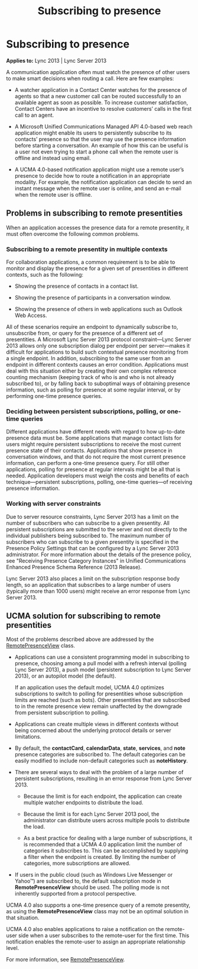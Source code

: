 ﻿---
title: Subscribing to presence
TOCTitle: Subscribing to presence
ms:assetid: 1ce5c2e2-d15c-46b7-8a21-c425223e8aef
ms:mtpsurl: https://msdn.microsoft.com/library/Dn465955(v=office.15)
ms:contentKeyID: 57102446
ms.date: 07/25/2014
mtps_version: v=office.15
---

# Subscribing to presence


**Applies to:** Lync 2013 | Lync Server 2013

A communication application often must watch the presence of other users to make smart decisions when routing a call. Here are few examples:

  - A watcher application in a Contact Center watches for the presence of agents so that a new customer call can be routed successfully to an available agent as soon as possible. To increase customer satisfaction, Contact Centers have an incentive to resolve customers’ calls in the first call to an agent.

  - A Microsoft Unified Communications Managed API 4.0-based web reach application might enable its users to persistently subscribe to its contacts’ presence so that the user may use the presence information before starting a conversation. An example of how this can be useful is a user not even trying to start a phone call when the remote user is offline and instead using email.

  - A UCMA 4.0-based notification application might use a remote user’s presence to decide how to route a notification in an appropriate modality. For example, the notification application can decide to send an instant message when the remote user is online, and send an e-mail when the remote user is offline.

## Problems in subscribing to remote presentities

When an application accesses the presence data for a remote presentity, it must often overcome the following common problems.

### Subscribing to a remote presentity in multiple contexts

For collaboration applications, a common requirement is to be able to monitor and display the presence for a given set of presentities in different contexts, such as the following:

  - Showing the presence of contacts in a contact list.

  - Showing the presence of participants in a conversation window.

  - Showing the presence of others in web applications such as Outlook Web Access.

All of these scenarios require an endpoint to dynamically subscribe to, unsubscribe from, or query for the presence of a different set of presentities. A Microsoft Lync Server 2013 protocol constraint—Lync Server 2013 allows only one subscription dialog per endpoint per server—makes it difficult for applications to build such contextual presence monitoring from a single endpoint. In addition, subscribing to the same user from an endpoint in different contexts causes an error condition. Applications must deal with this situation either by creating their own complex reference counting mechanism (keeping track of who is and who is not already subscribed to), or by falling back to suboptimal ways of obtaining presence information, such as polling for presence at some regular interval, or by performing one-time presence queries.

### Deciding between persistent subscriptions, polling, or one-time queries

Different applications have different needs with regard to how up-to-date presence data must be. Some applications that manage contact lists for users might require persistent subscriptions to receive the most current presence state of their contacts. Applications that show presence in conversation windows, and that do not require the most current presence information, can perform a one-time presence query. For still other applications, polling for presence at regular intervals might be all that is needed. Application developers must weigh the costs and benefits of each technique—persistent subscriptions, polling, one-time queries—of receiving presence information.

### Working with server constraints

Due to server resource constraints, Lync Server 2013 has a limit on the number of subscribers who can subscribe to a given presentity. All persistent subscriptions are submitted to the server and not directly to the individual publishers being subscribed to. The maximum number of subscribers who can subscribe to a given presentity is specified in the Presence Policy Settings that can be configured by a Lync Server 2013 administrator. For more information about the details of the presence policy, see "Receiving Presence Category Instances" in Unified Communications Enhanced Presence Schema Reference (2013 Release).

Lync Server 2013 also places a limit on the subscription response body length, so an application that subscribes to a large number of users (typically more than 1000 users) might receive an error response from Lync Server 2013.

## UCMA solution for subscribing to remote presentities

Most of the problems described above are addressed by the [RemotePresenceView](https://msdn.microsoft.com/library/hh381152\(v=office.15\)) class.

  - Applications can use a consistent programming model in subscribing to presence, choosing among a pull model with a refresh interval (polling Lync Server 2013), a push model (persistent subscription to Lync Server 2013), or an autopilot model (the default).
    
    If an application uses the default model, UCMA 4.0 optimizes subscriptions to switch to polling for presentities whose subscription limits are reached (such as bots). Other presentities that are subscribed to in the remote presence view remain unaffected by the downgrade from persistent subscription to polling.

  - Applications can create multiple views in different contexts without being concerned about the underlying protocol details or server limitations.

  - By default, the **contactCard**, **calendarData**, **state**, **services**, and **note** presence categories are subscribed to. The default categories can be easily modified to include non-default categories such as **noteHistory**.

  - There are several ways to deal with the problem of a large number of persistent subscriptions, resulting in an error response from Lync Server 2013.
    
      - Because the limit is for each endpoint, the application can create multiple watcher endpoints to distribute the load.
    
      - Because the limit is for each Lync Server 2013 pool, the administrator can distribute users across multiple pools to distribute the load.
    
      - As a best practice for dealing with a large number of subscriptions, it is recommended that a UCMA 4.0 application limit the number of categories it subscribes to. This can be accomplished by supplying a filter when the endpoint is created. By limiting the number of categories, more subscriptions are allowed.

  - If users in the public cloud (such as Windows Live Messenger or Yahoo™) are subscribed to, the default subscription mode in **RemotePresenceView** should be used. The polling mode is not inherently supported from a protocol perspective.

UCMA 4.0 also supports a one-time presence query of a remote presentity, as using the **RemotePresenceView** class may not be an optimal solution in that situation.

UCMA 4.0 also enables applications to raise a notification on the remote-user side when a user subscribes to the remote-user for the first time. This notification enables the remote-user to assign an appropriate relationship level.

For more information, see [RemotePresenceView](remotepresenceview.md).

